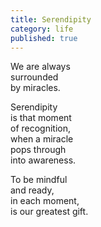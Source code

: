 ```yaml
---
title: Serendipity
category: life
published: true
---
```


  
We are always   
surrounded  
by miracles.  
  
Serendipity  
is that moment  
of recognition,  
when a miracle  
pops through    
into awareness.  
  
To be mindful  
and ready,  
in each moment,  
is our greatest gift.
